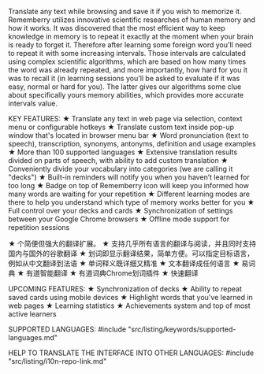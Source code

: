 Translate any text while browsing and save it if you wish to memorize it.
Rememberry utilizes innovative scientific researches of human memory and how it works. It was discovered that the most efficient way to keep knowledge in memory is to repeat it exactly at the moment when your brain is ready to forget it. Therefore after learning some foreign word you'll need to repeat it with some increasing intervals. Those intervals are calculated using complex scientific algorithms, which are based on how many times the word was already repeated, and more importantly, how hard for you it was to recall it (in learning sessions you'll be asked to evaluate if it was easy, normal or hard for you). The latter gives our algorithms some clue about specifically yours memory abilities, which provides more accurate intervals value.

KEY FEATURES:
★ Translate any text in web page via selection, context menu or configurable hotkeys
★ Translate custom text inside pop-up window that's located in browser menu bar
★ Word pronunciation (text to speech), transcription, synonyms, antonyms, definition and usage examples
★ More than 100 supported languages
★ Extensive translation results divided on parts of speech, with ability to add custom translation
★ Conveniently divide your vocabulary into categories (we are calling it "decks")
★ Built-in reminders will notify you when you haven’t learned for too long
★ Badge on top of Rememberry icon will keep you informed how many words are waiting for your repetition
★ Different learning modes are there to help you understand which type of memory works better for you
★ Full control over your decks and cards
★ Synchronization of settings between your Google Chrome browsers
★ Offline mode support for repetition sessions

★ 个简便但强大的翻译扩展。
★ 支持几乎所有语言的翻译与阅读，并且同时支持国内与国外的谷歌翻译
★ 划词即显示翻译结果，简单方便。可以指定目标语言，例如从中文翻译到法语
★ 单词释义既详细又精准
★ 文本翻译成任何语言
★ 易词典
★ 有道智能翻译
★ 有道词典Chrome划词插件
★ 快速翻译

UPCOMING FEATURES:
★ Synchronization of decks
★ Ability to repeat saved cards using mobile devices
★ Highlight words that you've learned in web pages
★ Learning statistics
★ Achievements system and top of most active learners

SUPPORTED LANGUAGES:
#include "src/listing/keywords/supported-languages.md"

HELP TO TRANSLATE THE INTERFACE INTO OTHER LANGUAGES:
#include "src/listing/i10n-repo-link.md"